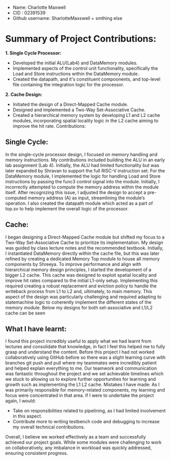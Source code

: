 - Name: Charlotte Maxwell
- CID : 02391539
- Github username: SharlotteMaxswell + smthing else

# Summary of Project Contributions:

**1. Single Cycle Processor:**
-	Developed the initial ALU(Lab4) and DataMemory modules.
-	Implemented aspects of the control unit functionality, specifically the Load and Store instructions within the DataMemory module.
-	Created the datapath, and it's constituent compoonents, and top-level file containing the integration logic for the processor.

 **2.	Cache Design:**
- Initiated the design of a Direct-Mapped Cache module.
- Designed and implemented a Two-Way Set-Associative Cache.
- Created a hierarchical memory system by developing L1 and L2 cache modules, incorporating spatial locality logic in the L2 cache aiming to improve the hit rate.
Contributions:

## Single Cycle:
In the single-cycle processor design, I focused on memory handling and memory instructions. My contributions included building the ALU in an early lab assignment (Lab 4). Initially, the ALU had limited functionality but was later expanded by Shravan to support the full RISC-V instruction set.
For the DataMemory module, I implemented the logic for handling Load and Store instructions by passing the func3 control signal into the module. Initially, I incorrectly attempted to compute the memory address within the module itself. After recognizing this issue, I adjusted the design to accept a pre-computed memory address (A) as input, streamlining the module’s operation. I also created the
datapath module which acted as a part of top.sv to help implement the overall logic of the processor.

## Cache: 

I began designing a Direct-Mapped Cache module but shifted my focus to a Two-Way Set-Associative Cache to prioritize its implementation. My design was guided by class lecture notes and the recommended textbook. Initially, I instantiated DataMemory directly within the cache file, but this was later refined by creating a dedicated Memory Top module to house all memory components by Shreeya.
To improve performance and align with hierarchical memory design principles, I started the development of a bigger L2 cache. This cache was designed to exploit spatial locality and improve hit rates compared to the initial L1-only setup. Implementing this required creating a robust replacement and eviction policy to handle the writeback process from L1 to L2 and, ultimately, to main memory. This aspect of the design was particularly challenging and required adapting to statemachine logic to coherently implement the different states of the memory module.
Below my designs for both set-associative and L1/L2 cache can be seen 


## What I have learnt:
I found this project incredibly useful to apply what we had learnt from lectures and consolidate that knowledge, in fact I feel this helped me to fully grasp and understand the content. Before this project I had not worked collaboratively using GitHub before so there was a slight learning curve with branches git push and pull where my teammates were incredibly patient and helped explain everything to me. Our teamwork and communication was fantastic throughout the project and we set achievable timelines which we stuck to allowing us to explore further opportunities for learning and growth such as implementing the L1 L2 cache.
Mistakes I have made:
As I was primarily responsible for memory-related components, my learning and focus were concentrated in that area. If I were to undertake the project again, I would:
-	Take on responsibilities related to pipelining, as I had limited involvement in this aspect.
-	Contribute more to writing testbench code and debugging to increase my overall technical contributions.

Overall, I believe we worked effectively as a team and successfully achieved our project goals. While some modules were challenging to work on collaboratively, any imbalance in workload was quickly addressed, ensuring consistent progress.





